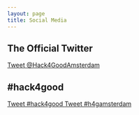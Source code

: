 ```yaml
---
layout: page
title: Social Media
---
```


## The Official Twitter

<a class="twitter-timeline" href="https://twitter.com/Hack4GoodAmsterdam" data-widget-id="498931952494202880">
  Tweet @Hack4GoodAmsterdam
</a>

## #hack4good

<a class="twitter-timeline" href="https://twitter.com/hashtag/hack4good" data-widget-id="498932299891613698">
  Tweet #hack4good
</a>

<a class="twitter-timeline" href="https://twitter.com/hashtag/h4gamsterdam" data-widget-id="498932648551526400">
  Tweet #h4gamsterdam
</a>
